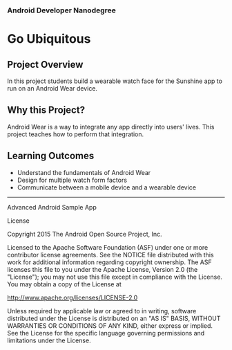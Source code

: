 ### Android Developer Nanodegree
# Go Ubiquitous
## Project Overview
In this project students build a wearable watch face for the Sunshine app to run on an Android Wear device.

## Why this Project?
Android Wear is a way to integrate any app directly into users' lives. This project teaches how to perform that integration.

## Learning Outcomes
- Understand the fundamentals of Android Wear
- Design for multiple watch form factors
- Communicate between a mobile device and a wearable device

-------
Advanced Android Sample App

License

Copyright 2015 The Android Open Source Project, Inc.

Licensed to the Apache Software Foundation (ASF) under one or more contributor
license agreements.  See the NOTICE file distributed with this work for
additional information regarding copyright ownership.  The ASF licenses this
file to you under the Apache License, Version 2.0 (the "License"); you may not
use this file except in compliance with the License.  You may obtain a copy of
the License at

http://www.apache.org/licenses/LICENSE-2.0

Unless required by applicable law or agreed to in writing, software
distributed under the License is distributed on an "AS IS" BASIS, WITHOUT
WARRANTIES OR CONDITIONS OF ANY KIND, either express or implied.  See the
License for the specific language governing permissions and limitations under
the License.

